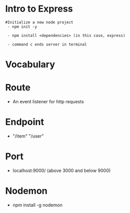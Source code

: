 # Intro to Express

    #Initialize a new node project
     - npm init -y

     - npm install <dependencies> (in this case, express)

     - command c ends server in terminal


# Vocabulary

 # Route
   * An event listener for http requests

 # Endpoint
   * "/item"  "/user"

 # Port
   * localhost:9000/ (above 3000 and below 9000)

# Nodemon
  * npm install -g nodemon

